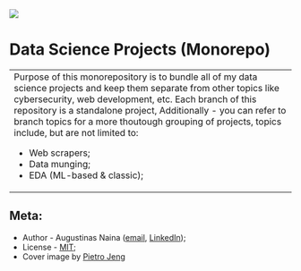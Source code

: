 <img src='http://drive.google.com/uc?export=view&id=1Y4MoXstn6_6J-8sSYX_SIxXJx02t4i6Z'/>

# Data Science Projects (Monorepo)

<table>
  <tr>
    <td>
      Purpose of this monorepository is to bundle all of my data science projects
      and keep them separate from other topics like cybersecurity, web development,
      etc. Each branch of this repository is a standalone project, Additionally - you can refer to branch topics
      for a more thoutough grouping of projects, topics include, but are not limited to:
      <ul>
        <li>Web scrapers;</li>
        <li>Data munging;</li>
        <li>EDA (ML-based & classic);</li>
      </ul>
    </td>
  </tr>
</table>

## Meta:

- Author - Augustinas Naina ([email](augustinasnaina@gmail.com), [LinkedIn](https://www.linkedin.com/in/augustinasn/));
- License - [MIT](https://github.com/augustinasn/_data_science_projects/blob/master/LICENSE);
- Cover image by <a href='https://unsplash.com/@pietrozj'>Pietro Jeng</a>
